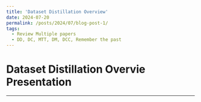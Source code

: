 ```yaml
---
title: 'Dataset Distillation Overview'
date: 2024-07-20
permalink: /posts/2024/07/blog-post-1/
tags:
  - Review Multiple papers
  - DD, DC, MTT, DM, DCC, Remember the past
---
```


Dataset Distillation Overvie Presentation
======


------
